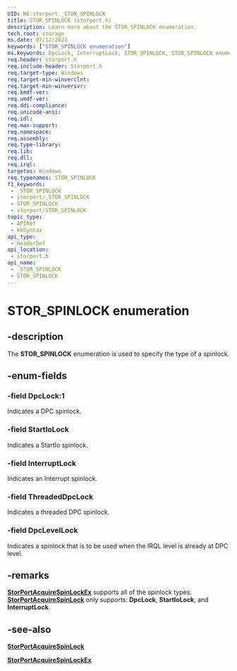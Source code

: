 ```yaml
---
UID: NE:storport._STOR_SPINLOCK
title: STOR_SPINLOCK (storport.h)
description: Learn more about the STOR_SPINLOCK enumeration.
tech.root: storage
ms.date: 07/12/2023
keywords: ["STOR_SPINLOCK enumeration"]
ms.keywords: DpcLock, InterruptLock, STOR_SPINLOCK, STOR_SPINLOCK enumeration [Storage Devices], StartIoLock, _STOR_SPINLOCK, storage.stor_spinlock, storport/DpcLock, storport/InterruptLock, storport/STOR_SPINLOCK, storport/StartIoLock, structs-general_53d45f74-68b2-4839-81c1-c93a2773f0d8.xml
req.header: storport.h
req.include-header: Storport.h
req.target-type: Windows
req.target-min-winverclnt:
req.target-min-winversvr: 
req.kmdf-ver: 
req.umdf-ver: 
req.ddi-compliance: 
req.unicode-ansi: 
req.idl: 
req.max-support: 
req.namespace: 
req.assembly: 
req.type-library: 
req.lib: 
req.dll: 
req.irql: 
targetos: Windows
req.typenames: STOR_SPINLOCK
f1_keywords:
 - _STOR_SPINLOCK
 - storport/_STOR_SPINLOCK
 - STOR_SPINLOCK
 - storport/STOR_SPINLOCK
topic_type:
 - APIRef
 - kbSyntax
api_type:
 - HeaderDef
api_location:
 - storport.h
api_name:
 - _STOR_SPINLOCK
 - STOR_SPINLOCK
---
```


# STOR_SPINLOCK enumeration

## -description

The **STOR_SPINLOCK** enumeration is used to specify the type of a spinlock.

## -enum-fields

### -field DpcLock:1

Indicates a DPC spinlock.

### -field StartIoLock

Indicates a StartIo spinlock.

### -field InterruptLock

Indicates an Interrupt spinlock.

### -field ThreadedDpcLock

Indicates a threaded DPC spinlock.

### -field DpcLevelLock

Indicates a spinlock that is to be used when the IRQL level is already at DPC level.

## -remarks

[**StorPortAcquireSpinLockEx**](nf-storport-storportacquirespinlockex.md)
supports all of the spinlock types. [**StorPortAcquireSpinLock**](nf-storport-storportacquirespinlock.md) only supports: **DpcLock**, **StartIoLock**, and **InterruptLock**.

## -see-also

[**StorPortAcquireSpinLock**](nf-storport-storportacquirespinlock.md)

[**StorPortAcquireSpinLockEx**](nf-storport-storportacquirespinlockex.md)
